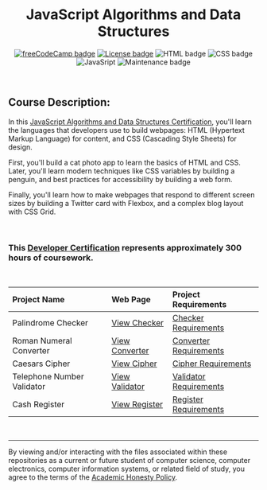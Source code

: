 <div align="center">

# JavaScript Algorithms and Data Structures

[![freeCodeCamp badge]][JavaScript Algorithms and Data Structures Certificate]
[![License badge]][Repository license]
![HTML badge](https://img.shields.io/badge/HTML5-fff?logo=html5&style=flat-square)
![CSS badge](https://img.shields.io/badge/CSS3-fff?logo=css3&logoColor=1572B6&style=flat-square)
![JavaSript](https://img.shields.io/badge/JavaScript-000?logo=JavaScript&style=flat-square)
![Maintenance badge](https://img.shields.io/maintenance/no/2018?style=flat-square)

</div>

<br>

## Course Description:
In this [JavaScript Algorithms and Data Structures Certification], you'll learn the languages that developers use to build webpages: HTML (Hypertext Markup Language) for content, and CSS (Cascading Style Sheets) for design.

First, you'll build a cat photo app to learn the basics of HTML and CSS. Later, you'll learn modern techniques like CSS variables by building a penguin, and best practices for accessibility by building a web form.

Finally, you'll learn how to make webpages that respond to different screen sizes by building a Twitter card with Flexbox, and a complex blog layout with CSS Grid.

<br>

### This [Developer Certification][JavaScript Algorithms and Data Structures Certificate] represents approximately 300 hours of coursework.

<br>

| Project Name               | Web Page         | Project Requirements     |
| :------------------------- | :--------------- | :----------------------- |
| Palindrome Checker         | [View Checker]   | [Checker Requirements]   |
| Roman Numeral Converter    | [View Converter] | [Converter Requirements] |
| Caesars Cipher             | [View Cipher]    | [Cipher Requirements]    |
| Telephone Number Validator | [View Validator] | [Validator Requirements] |
| Cash Register              | [View Register]  | [Register Requirements]  |

<br>

---
By viewing and/or interacting with the files associated within these repositories as a current or future student of computer science, computer electronics, computer information systems, or related field of study, you agree to the terms of the [Academic Honesty Policy].

<!-- quick links -->
<!-- badge info -->
[freeCodeCamp badge]:https://img.shields.io/badge/freeCodeCamp-Algorithms_&_Data_Structures-white?labelColor=006400&logo=freeCodeCamp&style=flat-square
[JavaScript Algorithms and Data Structures Certificate]:https://parasiticfrisk.github.io/javascript-algorithms-and-data-structures
[License badge]:https://img.shields.io/github/license/parasiticfrisk/javascript-algorithms-and-data-structures?color=informational&style=flat-square
[Repository License]:LICENSE
<!-- projects -->
[JavaScript Algorithms and Data Structures Certification]:https://www.freecodecamp.org/learn/javascript-algorithms-and-data-structures/
[View Checker]:https://parasiticfrisk.github.io/javascript-algorithms-and-data-structures/palindrome.html
[View Converter]:https://parasiticfrisk.github.io/javascript-algorithms-and-data-structures/roman_num.html
[View Cipher]:https://parasiticfrisk.github.io/javascript-algorithms-and-data-structures/cipher.html
[View Validator]:https://parasiticfrisk.github.io/javascript-algorithms-and-data-structures/phone_valid.html
[View Register]:https://parasiticfrisk.github.io/javascript-algorithms-and-data-structures/register.html
<!-- requirements -->
[Checker Requirements]:https://www.freecodecamp.org/learn/javascript-algorithms-and-data-structures/javascript-algorithms-and-data-structures-projects/palindrome-checker
[Converter Requirements]:https://www.freecodecamp.org/learn/javascript-algorithms-and-data-structures/javascript-algorithms-and-data-structures-projects/roman-numeral-converter
[Cipher Requirements]:https://www.freecodecamp.org/learn/javascript-algorithms-and-data-structures/javascript-algorithms-and-data-structures-projects/caesars-cipher
[Validator Requirements]:https://www.freecodecamp.org/learn/javascript-algorithms-and-data-structures/javascript-algorithms-and-data-structures-projects/telephone-number-validator
[Register Requirements]:https://www.freecodecamp.org/learn/javascript-algorithms-and-data-structures/javascript-algorithms-and-data-structures-projects/cash-register
<!-- misc -->
[Academic Honesty Policy]:./academic_honesty_policy